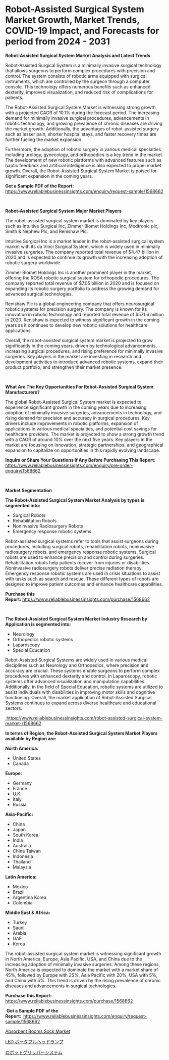 <p><h1>Robot-Assisted Surgical System Market Growth, Market Trends, COVID-19 Impact, and Forecasts for period from 2024 - 2031</h1></p><p><strong>Robot-Assisted Surgical System Market Analysis and Latest Trends</strong></p>
<p><p>Robot-Assisted Surgical System is a minimally invasive surgical technology that allows surgeons to perform complex procedures with precision and control. The system consists of robotic arms equipped with surgical instruments, which are controlled by the surgeon through a computer console. This technology offers numerous benefits such as enhanced dexterity, improved visualization, and reduced risk of complications for patients.</p><p>The Robot-Assisted Surgical System Market is witnessing strong growth, with a projected CAGR of 10.1% during the forecast period. The increasing demand for minimally invasive surgical procedures, advancements in robotic technology, and growing prevalence of chronic diseases are driving the market growth. Additionally, the advantages of robot-assisted surgery such as lesser pain, shorter hospital stays, and faster recovery times are further fueling the market expansion.</p><p>Furthermore, the adoption of robotic surgery in various medical specialties including urology, gynecology, and orthopedics is a key trend in the market. The development of new robotic platforms with advanced features such as haptic feedback and artificial intelligence is also expected to propel market growth. Overall, the Robot-Assisted Surgical System Market is poised for significant expansion in the coming years.</p></p>
<p><strong>Get a Sample PDF of the Report:&nbsp;</strong> <a href="https://www.reliablebusinessinsights.com/enquiry/request-sample/1568662">https://www.reliablebusinessinsights.com/enquiry/request-sample/1568662</a></p>
<p>&nbsp;</p>
<p><strong>Robot-Assisted Surgical System Major Market Players</strong></p>
<p><p>The robot-assisted surgical system market is dominated by key players such as Intuitive Surgical Inc, Zimmer Biomet Holdings Inc, Medtronic plc, Smith & Nephew Plc, and Renishaw Plc. </p><p>Intuitive Surgical Inc is a market leader in the robot-assisted surgical system market with its da Vinci Surgical System, which is widely used in minimally invasive surgeries. The company reported total revenue of $4.47 billion in 2020 and is expected to continue its growth with the increasing adoption of robotic surgery worldwide.</p><p>Zimmer Biomet Holdings Inc is another prominent player in the market, offering the ROSA robotic surgical system for orthopedic procedures. The company reported total revenue of $7.05 billion in 2020 and is focused on expanding its robotic surgery portfolio to address the growing demand for advanced surgical technologies.</p><p>Renishaw Plc is a global engineering company that offers neurosurgical robotic systems for precision surgery. The company is known for its innovation in robotic technology and reported total revenue of $571.6 million in 2020. Renishaw is expected to witness significant growth in the coming years as it continues to develop new robotic solutions for healthcare applications.</p><p>Overall, the robot-assisted surgical system market is projected to grow significantly in the coming years, driven by technological advancements, increasing surgical procedures, and rising preference for minimally invasive surgeries. Key players in the market are investing in research and development activities to introduce advanced robotic systems, expand their product portfolio, and strengthen their market presence.</p></p>
<p>&nbsp;</p>
<p><strong>What Are The Key Opportunities For Robot-Assisted Surgical System Manufacturers?</strong></p>
<p><p>The global Robot-Assisted Surgical System market is expected to experience significant growth in the coming years due to increasing adoption of minimally invasive surgeries, advancements in technology, and rising demand for precision and accuracy in surgical procedures. Key drivers include improvements in robotic platforms, expansion of applications in various medical specialties, and potential cost savings for healthcare providers. The market is projected to show a strong growth trend with a CAGR of around 10% over the next five years. Key players in the market are focusing on innovation, strategic partnerships, and geographical expansion to capitalize on opportunities in this rapidly evolving landscape.</p></p>
<p><strong>Inquire or Share Your Questions If Any Before Purchasing This Report:</strong> <a href="https://www.reliablebusinessinsights.com/enquiry/pre-order-enquiry/1568662">https://www.reliablebusinessinsights.com/enquiry/pre-order-enquiry/1568662</a></p>
<p>&nbsp;</p>
<p><strong>Market Segmentation</strong></p>
<p><strong>The Robot-Assisted Surgical System Market Analysis by types is segmented into:</strong></p>
<p><ul><li>Surgical Robots</li><li>Rehabilitation Robots</li><li>Noninvasive Radiosurgery Robots</li><li>Emergency response robotic systems</li></ul></p>
<p><p>Robot-assisted surgical systems refer to tools that assist surgeons during procedures, including surgical robots, rehabilitation robots, noninvasive radiosurgery robots, and emergency response robotic systems. Surgical robots are used to enhance precision and control during surgeries. Rehabilitation robots help patients recover from injuries or disabilities. Noninvasive radiosurgery robots deliver precise radiation therapy. Emergency response robotic systems are used in crisis situations to assist with tasks such as search and rescue. These different types of robots are designed to improve patient outcomes and enhance healthcare capabilities.</p></p>
<p><strong>Purchase this Report:&nbsp;</strong><a href="https://www.reliablebusinessinsights.com/purchase/1568662">https://www.reliablebusinessinsights.com/purchase/1568662</a></p>
<p>&nbsp;</p>
<p><strong>The Robot-Assisted Surgical System Market Industry Research by Application is segmented into:</strong></p>
<p><ul><li>Neurology</li><li>Orthopedics robotic systems</li><li>Laparoscopy</li><li>Special Education</li></ul></p>
<p><p>Robot-Assisted Surgical Systems are widely used in various medical disciplines such as Neurology and Orthopedics, where precision and accuracy are crucial. These systems enable surgeons to perform complex procedures with enhanced dexterity and control. In Laparoscopy, robotic systems offer advanced visualization and manipulation capabilities. Additionally, in the field of Special Education, robotic systems are utilized to assist individuals with disabilities in improving motor skills and cognitive functioning. Overall, the market application of Robot-Assisted Surgical Systems continues to expand across diverse healthcare and educational sectors.</p></p>
<p><a href="https://www.reliablebusinessinsights.com/robot-assisted-surgical-system-market-r1568662">&nbsp;https://www.reliablebusinessinsights.com/robot-assisted-surgical-system-market-r1568662</a></p>
<p><strong>In terms of Region, the Robot-Assisted Surgical System Market Players available by Region are:</strong></p>
<p>
    <p> <strong> North America: </strong>
        <ul>
            <li>United States</li>
            <li>Canada</li>
        </ul>
        </p> 
    <p> <strong> Europe: </strong>
        <ul>
            <li>Germany</li>
            <li>France</li>
            <li>U.K.</li>
            <li>Italy</li>
            <li>Russia</li>
        </ul>
        </p> 
    <p> <strong> Asia-Pacific: </strong>
        <ul>
            <li>China</li>
            <li>Japan</li>
            <li>South Korea</li>
            <li>India</li>
            <li>Australia</li>
            <li>China Taiwan</li>
            <li>Indonesia</li>
            <li>Thailand</li>
            <li>Malaysia</li>
        </ul>
        </p> 
    <p> <strong> Latin America: </strong>
        <ul>
            <li>Mexico</li>
            <li>Brazil</li>
            <li>Argentina Korea</li>
            <li>Colombia</li>
        </ul>
        </p> 
    <p> <strong> Middle East & Africa: </strong>
        <ul>
            <li>Turkey</li>
            <li>Saudi</li>
            <li>Arabia</li>
            <li>UAE</li>
            <li>Korea</li>
        </ul>
    </p>
    </p>
<p><p>The robot-assisted surgical system market is witnessing significant growth in North America, Europe, Asia Pacific, USA, and China due to the increasing adoption of minimally invasive surgeries. Among these regions, North America is expected to dominate the market with a market share of 45%, followed by Europe with 25%, Asia Pacific with 20%, USA with 5%, and China with 5%. This trend is driven by the rising prevalence of chronic diseases and advancements in surgical technologies.</p></p>
<p><strong>Purchase this Report: </strong><a href="https://www.reliablebusinessinsights.com/purchase/1568662">https://www.reliablebusinessinsights.com/purchase/1568662</a></p>
<p>&nbsp;<strong>Get a Sample PDF of the Report:&nbsp;&nbsp;</strong><a href="https://www.reliablebusinessinsights.com/enquiry/request-sample/1568662">https://www.reliablebusinessinsights.com/enquiry/request-sample/1568662</a></p>
<p><strong></strong></p>
<p><p><a href="https://github.com/JennyferFeil2023/Market-Research-Report-List-1/blob/main/absorbent-booms-sock-market.md">Absorbent Booms Sock Market</a></p><p><a href="https://medium.com/@pedrogers56456/led%E3%83%9D%E3%83%BC%E3%82%BF%E3%83%96%E3%83%AB%E3%83%98%E3%83%83%E3%83%89%E3%83%A9%E3%83%B3%E3%83%97%E3%81%AE%E5%B8%82%E5%A0%B4%E8%A6%8F%E6%A8%A1%E3%81%A8%E5%B8%82%E5%A0%B4%E5%8B%95%E5%90%91-%E5%AE%8C%E5%85%A8%E3%81%AA%E6%A5%AD%E7%95%8C%E6%A6%82%E8%A6%81-2024%E5%B9%B4%E3%81%8B%E3%82%892031%E5%B9%B4%E3%81%BE%E3%81%A7-00c9dbfb527d">LED ポータブルヘッドランプ</a></p><p><a href="https://github.com/VellaJacobi2023/Market-Research-Report-List-1/blob/main/2244416108345.md">ロボットグリッパーシステム</a></p></p>